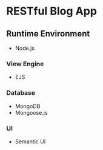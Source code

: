 # RESTful Blog App

## Runtime Environment
* Node.js

### View Engine
* EJS

### Database
* MongoDB
* Mongoose.js

### UI
* Semantic UI
